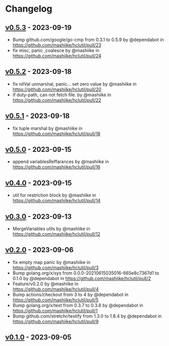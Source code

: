 # Changelog

## [v0.5.3](https://github.com/mashiike/hclutil/compare/v0.5.2...v0.5.3) - 2023-09-19
- Bump github.com/google/go-cmp from 0.3.1 to 0.5.9 by @dependabot in https://github.com/mashiike/hclutil/pull/23
- fix misc, panic ,coalesce by @mashiike in https://github.com/mashiike/hclutil/pull/24

## [v0.5.2](https://github.com/mashiike/hclutil/compare/v0.5.1...v0.5.2) - 2023-09-18
- fix nilVal unmarshal, panic... set zero value by @mashiike in https://github.com/mashiike/hclutil/pull/20
- if duty-path, can not fetch file. by @mashiike in https://github.com/mashiike/hclutil/pull/22

## [v0.5.1](https://github.com/mashiike/hclutil/compare/v0.5.0...v0.5.1) - 2023-09-18
- fix tuple marshal by @mashiike in https://github.com/mashiike/hclutil/pull/18

## [v0.5.0](https://github.com/mashiike/hclutil/compare/v0.4.0...v0.5.0) - 2023-09-15
- append variablesReffarances by @mashiike in https://github.com/mashiike/hclutil/pull/16

## [v0.4.0](https://github.com/mashiike/hclutil/compare/v0.3.0...v0.4.0) - 2023-09-15
- util for restriction block by @mashiike in https://github.com/mashiike/hclutil/pull/14

## [v0.3.0](https://github.com/mashiike/hclutil/compare/v0.2.0...v0.3.0) - 2023-09-13
- MergeVariables utils by @mashiike in https://github.com/mashiike/hclutil/pull/12

## [v0.2.0](https://github.com/mashiike/hclutil/compare/v0.1.0...v0.2.0) - 2023-09-06
- fix empty map panic by @mashiike in https://github.com/mashiike/hclutil/pull/3
- Bump golang.org/x/sys from 0.0.0-20210615035016-665e8c7367d1 to 0.1.0 by @dependabot in https://github.com/mashiike/hclutil/pull/2
- Feature/v0.2.0 by @mashiike in https://github.com/mashiike/hclutil/pull/4
- Bump actions/checkout from 3 to 4 by @dependabot in https://github.com/mashiike/hclutil/pull/5
- Bump golang.org/x/text from 0.3.7 to 0.3.8 by @dependabot in https://github.com/mashiike/hclutil/pull/1
- Bump github.com/stretchr/testify from 1.3.0 to 1.8.4 by @dependabot in https://github.com/mashiike/hclutil/pull/9

## [v0.1.0](https://github.com/mashiike/hclutil/commits/v0.1.0) - 2023-09-05
